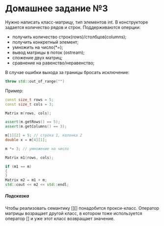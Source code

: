 # Домашнее задание №3
Нужно написать класс-матрицу, тип элементов int. В конструкторе задается количество рядов и строк. Поддерживаются оперции:
- получить количество строк(rows)/столбцов(columns);
- получить конкретный элемент;
- умножить на число(*=);
- вывод матрицы в поток (ostream);
- сложение двух матриц;
- сравнение на равенство/неравенство;
 
В случае ошибки выхода за границы бросать исключение:

```c++
throw std::out_of_range("")
```

Пример:

```c++
const size_t rows = 5;
const size_t cols = 3;

Matrix m(rows, cols);

assert(m.getRows() == 5);
assert(m.getColumns() == 3);

m[1][2] = 5; // строка 1, колонка 2
double x = m[4][1];

m *= 3; // умножение на число

Matrix m1(rows, cols);

if (m1 == m)
{
}
Matrix m2 = m1 + m;
std::cout << m2 << std::endl;
```

##### Подсказка

Чтобы реализовать семантику [][] понадобится прокси-класс. Оператор матрицы возращает другой класс, в котором тоже используется оператор [] и уже этот класс возвращает значение.
